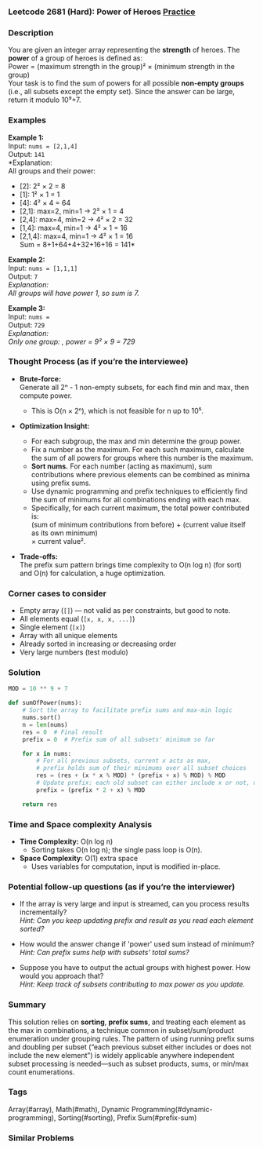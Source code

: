 ### Leetcode 2681 (Hard): Power of Heroes [Practice](https://leetcode.com/problems/power-of-heroes)

### Description  
You are given an integer array representing the **strength** of heroes. The **power** of a group of heroes is defined as:  
Power = (maximum strength in the group)² × (minimum strength in the group)  
Your task is to find the sum of powers for all possible **non-empty groups** (i.e., all subsets except the empty set). Since the answer can be large, return it modulo 10⁹+7.

### Examples  

**Example 1:**  
Input: `nums = [2,1,4]`  
Output: `141`  
*Explanation:  
All groups and their power:  
  - [2]: 2² × 2 = 8  
  - [1]: 1² × 1 = 1  
  - [4]: 4² × 4 = 64  
  - [2,1]: max=2, min=1 → 2² × 1 = 4  
  - [2,4]: max=4, min=2 → 4² × 2 = 32  
  - [1,4]: max=4, min=1 → 4² × 1 = 16  
  - [2,1,4]: max=4, min=1 → 4² × 1 = 16  
Sum = 8+1+64+4+32+16+16 = 141*

**Example 2:**  
Input: `nums = [1,1,1]`  
Output: `7`  
*Explanation:  
All groups will have power 1, so sum is 7.*

**Example 3:**  
Input: `nums = `  
Output: `729`  
*Explanation:  
Only one group: , power = 9² × 9 = 729*

### Thought Process (as if you’re the interviewee)  
- **Brute-force:**  
  Generate all 2ⁿ - 1 non-empty subsets, for each find min and max, then compute power.  
  - This is O(n × 2ⁿ), which is not feasible for n up to 10⁵.

- **Optimization Insight:**  
  - For each subgroup, the max and min determine the group power.  
  - Fix a number as the maximum. For each such maximum, calculate the sum of all powers for groups where this number is the maximum.
  - **Sort nums.** For each number (acting as maximum), sum contributions where previous elements can be combined as minima using prefix sums.
  - Use dynamic programming and prefix techniques to efficiently find the sum of minimums for all combinations ending with each max.
  - Specifically, for each current maximum, the total power contributed is:  
    (sum of minimum contributions from before) + (current value itself as its own minimum)  
    × current value².

- **Trade-offs:**  
  The prefix sum pattern brings time complexity to O(n log n) (for sort) and O(n) for calculation, a huge optimization.

### Corner cases to consider  
- Empty array (`[]`) — not valid as per constraints, but good to note.
- All elements equal (`[x, x, x, ...]`)
- Single element (`[x]`)
- Array with all unique elements  
- Already sorted in increasing or decreasing order  
- Very large numbers (test modulo)

### Solution

```python
MOD = 10 ** 9 + 7

def sumOfPower(nums):
    # Sort the array to facilitate prefix sums and max-min logic
    nums.sort()
    n = len(nums)
    res = 0  # Final result
    prefix = 0  # Prefix sum of all subsets' minimum so far

    for x in nums:
        # For all previous subsets, current x acts as max, 
        # prefix holds sum of their minimums over all subset choices
        res = (res + (x * x % MOD) * (prefix + x) % MOD) % MOD
        # Update prefix: each old subset can either include x or not, doubling the count
        prefix = (prefix * 2 + x) % MOD

    return res
```

### Time and Space complexity Analysis  

- **Time Complexity:** O(n log n)  
  - Sorting takes O(n log n); the single pass loop is O(n).
- **Space Complexity:** O(1) extra space  
  - Uses variables for computation, input is modified in-place.

### Potential follow-up questions (as if you’re the interviewer)  

- If the array is very large and input is streamed, can you process results incrementally?  
  *Hint: Can you keep updating prefix and result as you read each element sorted?*

- How would the answer change if 'power' used sum instead of minimum?  
  *Hint: Can prefix sums help with subsets' total sums?*

- Suppose you have to output the actual groups with highest power. How would you approach that?  
  *Hint: Keep track of subsets contributing to max power as you update.*

### Summary
This solution relies on **sorting**, **prefix sums**, and treating each element as the max in combinations, a technique common in subset/sum/product enumeration under grouping rules. The pattern of using running prefix sums and doubling per subset (“each previous subset either includes or does not include the new element”) is widely applicable anywhere independent subset processing is needed—such as subset products, sums, or min/max count enumerations.

### Tags
Array(#array), Math(#math), Dynamic Programming(#dynamic-programming), Sorting(#sorting), Prefix Sum(#prefix-sum)

### Similar Problems
